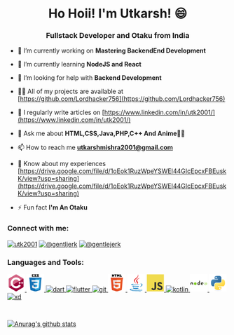 <h1 align="center">Ho Hoii! I'm Utkarsh! 😄</h1>
<h3 align="center">Fullstack Developer and Otaku from India</h3>

- 🔭 I’m currently working on **Mastering BackendEnd Development**

- 🌱 I’m currently learning **NodeJS and React**

- 🤝 I’m looking for help with **Backend Development**

- 👨‍💻 All of my projects are available at [https://github.com/Lordhacker756](https://github.com/Lordhacker756)

- 📝 I regularly write articles on [https://www.linkedin.com/in/utk2001/](https://www.linkedin.com/in/utk2001/)

- 💬 Ask me about **HTML,CSS,Java,PHP,C++ And Anime🤔😂**

- 📫 How to reach me **utkarshmishra2001@gmail.com**

- 📄 Know about my experiences [https://drive.google.com/file/d/1oEok1RuzWpeYSWEI44GIcEpcxFBEuskK/view?usp=sharing](https://drive.google.com/file/d/1oEok1RuzWpeYSWEI44GIcEpcxFBEuskK/view?usp=sharing)

- ⚡ Fun fact **I'm An Otaku**

<h3 align="left">Connect with me:</h3>
<p align="left">
<a href="https://linkedin.com/in/utk2001" target="blank"><img align="center" src="https://cdn.jsdelivr.net/npm/simple-icons@3.0.1/icons/linkedin.svg" alt="utk2001" height="30" width="40" /></a>
<a href="https://www.hackerrank.com/@gentljerk" target="blank"><img align="center" src="https://cdn.jsdelivr.net/npm/simple-icons@3.0.1/icons/hackerrank.svg" alt="@gentljerk" height="30" width="40" /></a>
<a href="https://www.hackerearth.com/@gentlejerk" target="blank"><img align="center" src="https://cdn.jsdelivr.net/npm/simple-icons@3.0.1/icons/hackerearth.svg" alt="@gentlejerk" height="30" width="40" /></a>
</p>

<h3 align="left">Languages and Tools:</h3>
<p align="left"> <a href="https://www.w3schools.com/cpp/" target="_blank"> <img src="https://raw.githubusercontent.com/devicons/devicon/master/icons/cplusplus/cplusplus-original.svg" alt="cplusplus" width="40" height="40"/> </a> <a href="https://www.w3schools.com/css/" target="_blank"> <img src="https://raw.githubusercontent.com/devicons/devicon/master/icons/css3/css3-original-wordmark.svg" alt="css3" width="40" height="40"/> </a> <a href="https://dart.dev" target="_blank"> <img src="https://www.vectorlogo.zone/logos/dartlang/dartlang-icon.svg" alt="dart" width="40" height="40"/> </a> <a href="https://flutter.dev" target="_blank"> <img src="https://www.vectorlogo.zone/logos/flutterio/flutterio-icon.svg" alt="flutter" width="40" height="40"/> </a> <a href="https://git-scm.com/" target="_blank"> <img src="https://www.vectorlogo.zone/logos/git-scm/git-scm-icon.svg" alt="git" width="40" height="40"/> </a> <a href="https://www.w3.org/html/" target="_blank"> <img src="https://raw.githubusercontent.com/devicons/devicon/master/icons/html5/html5-original-wordmark.svg" alt="html5" width="40" height="40"/> </a> <a href="https://www.java.com" target="_blank"> <img src="https://raw.githubusercontent.com/devicons/devicon/master/icons/java/java-original.svg" alt="java" width="40" height="40"/> </a> <a href="https://developer.mozilla.org/en-US/docs/Web/JavaScript" target="_blank"> <img src="https://raw.githubusercontent.com/devicons/devicon/master/icons/javascript/javascript-original.svg" alt="javascript" width="40" height="40"/> </a> <a href="https://kotlinlang.org" target="_blank"> <img src="https://www.vectorlogo.zone/logos/kotlinlang/kotlinlang-icon.svg" alt="kotlin" width="40" height="40"/> </a> <a href="https://nodejs.org" target="_blank"> <img src="https://raw.githubusercontent.com/devicons/devicon/master/icons/nodejs/nodejs-original-wordmark.svg" alt="nodejs" width="40" height="40"/> </a> <a href="https://www.python.org" target="_blank"> <img src="https://raw.githubusercontent.com/devicons/devicon/master/icons/python/python-original.svg" alt="python" width="40" height="40"/> </a> <a href="https://www.adobe.com/products/xd.html" target="_blank"> <img src="https://cdn.worldvectorlogo.com/logos/adobe-xd.svg" alt="xd" width="40" height="40"/> </a> </p>

<br />

[![Anurag's github stats](https://github-readme-stats.vercel.app/api?username=Lordhacker756&show_icons=true&theme=dark)](https://github.com/anuraghazra/github-readme-stats)
